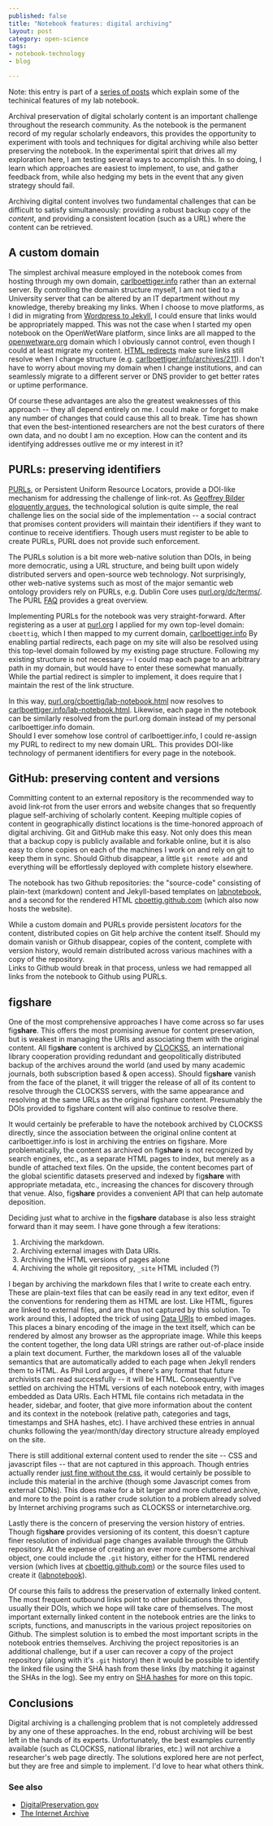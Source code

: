 ```yaml
---
published: false
title: "Notebook features: digital archiving"
layout: post
category: open-science
tags: 
- notebook-technology
- blog

---
```


Note: this entry is part of a [series of posts](http://carlboettiger.info/2013/04/26/notebook-features-introduction.html) 
which explain some of the techinical features of my lab notebook.


Archival preservation of digital scholarly content is an important
challenge throughout the research community.  As the notebook is the
permanent record of my regular scholarly endeavors, this provides
the opportunity to experiment with tools and techniques for digital
archiving while also better preserving the notebook. In the experimental
spirit that drives all my exploration here, I am testing several ways
to accomplish this.  In so doing, I learn which approaches are easiest
to implement, to use, and gather feedback from, while also hedging my
bets in the event that any given strategy should fail.


Archiving digital content involves two fundamental challenges that can
be difficult to satisfy simultaneously: providing a robust backup copy
of the _content_, and providing a consistent location (such as a URL)
where the content can be retrieved.  

## A custom domain

The simplest archival measure employed in the notebook comes from hosting
through my own domain, [carlboettiger.info](http://carlboettiger.info)
rather than an external server.  By controlling the domain structure
myself, I am not tied to a University server that can be altered
by an IT department without my knowledge, thereby breaking my links.
When I choose to move platforms, as I did in migrating from [Wordpress to
Jekyll](/2012/09/19/migrating-from-wordpress-to-jekyll.html),
I could ensure that links would be appropriately mapped.
This was not the case when I started my open notebook on
the OpenWetWare platform, since links are all mapped to the
[openwetware.org](http://openwetware.org) domain which I obviously
cannot control, even though I could at least migrate my content.  [HTML
redirects](https://github.com/cboettig/labnotebook/blob/8481569132142c850e585a2fc8c12a671527cd4f/_plugins/redirects.rb)
make sure links still resolve when I change structure (e.g.
[carlboettiger.info/archives/211](/archives/211)).
I don't have to worry about moving my domain when I change institutions,
and can seamlessly migrate to a different server or DNS provider to get
better rates or uptime performance.

Of course these advantages are also the greatest weaknesses of this
approach -- they all depend entirely on me. I could make or forget to make
any number of changes that could cause this all to break.  Time has shown
that even the best-intentioned researchers are not the best curators of
there own data, and no doubt I am no exception. How can the content and
its identifying addresses outlive me or my interest in it?


## PURLs: preserving identifiers

[PURLs](http://purl.org), or Persistent Uniform Resource Locators,
provide a DOI-like mechanism for addressing the challenge of link-rot.  As [Geoffrey Bilder eloquently
argues](http://blogs.plos.org/mfenner/2009/02/17/interview_with_geoffrey_bilder/),
the technological solution is quite simple, the real challenge lies on
the social side of the implementation -- a social contract that promises 
content providers will maintain their identifiers if they want to continue
to receive identifiers.  Though users must register to be able to create 
PURLs, PURL does not provide such enforcement.  

The PURLs solution is a bit more web-native solution than DOIs, in being
more democratic, using a URL structure, and being built upon widely distributed 
servers and open-source web technology.  Not surprisingly, other web-native
systems such as most of the major semantic web ontology providers rely on 
PURLs, e.g. Dublin Core uses [purl.org/dc/terms/](http://purl.org/dc/terms/).
The PURL [FAQ](http://purl.oclc.org/docs/faq.html) provides a great overview.

Implementing PURLs for the notebook was very straight-forward.  After registering
as a user at [purl.org](http://purl.org) I applied for my own top-level domain:
`cboettig`, which I then mapped to my current domain, [carlboettiger.info](http://carlboettiger.info)
By enabling partial redirects, each page on my site will also be resolved using 
this top-level domain followed by my existing page structure.  Following my existing
structure is not necessary -- I could map each page to an arbitrary path in my domain, but 
would have to enter these somewhat manually.  While the partial redirect is simpler to 
implement, it does require that I maintain the rest of the link structure.  


In this way, [purl.org/cboettig/lab-notebook.html](http://purl.org/cboettig/lab-notebook.html) now 
resolves to [carlboettiger.info/lab-notebook.html](http://carlboettiger.info/lab-notebook.html).
Likewise, each page in the notebook can be similarly resolved from the purl.org
domain instead of my personal carlboettiger.info domain.  
Should I ever somehow lose control of carlboettiger.info, I could re-assign my PURL
to redirect to my new domain URL.  This provides DOI-like technology
of permanent identifiers for every page in the notebook.  



## GitHub: preserving content and versions

Committing content to an external repository is the recommended way
to avoid link-rot from the user errors and website changes that so
frequently plague self-archiving of scholarly content. Keeping multiple
copies of content in geographically distinct locations is the time-honored
approach of digital archiving.  Git and GitHub make this easy.  Not only
does this mean that a backup copy is publicly available and forkable
online, but it is also easy to clone copies on each of the machines I
work on and rely on git to keep them in sync.  Should Github disappear,
a little `git remote add` and everything will be effortlessly deployed
with complete history elsewhere.


The notebook has two Github repositories: the "source-code" consisting of plain-text
(markdown) content and Jekyll-based templates on [labnotebook](http://github.com/cboettig/labnotebook), 
and a second for the rendered HTML [cboettig.github.com](http://github.com/cboettig/cboettig.github.com)
(which also now hosts the website). 


While a custom domain and PURLs provide persistent _locators_ for the content,
distributed copies on Git help archive the content itself.  Should my domain 
vanish or Github disappear, copies of the content, complete with version history,
would remain distributed across various machines with a copy of the repository.  
Links to Github would break in that process, unless we had remapped 
all links from the notebook to Github using PURLs. 



## fig**share**

One of the most comprehensive approaches I have come across so far
uses fig**share**. This offers the most promising avenue for content
preservation, but is weakest in managing the URIs and associating them
with the original content.  All fig**share** content is archived by
[CLOCKSS](http://clockss.org), an international library cooperation
providing redundant and geopolitically distributed backup of the archives
around the world (and used by many academic journals, both subscription
based & open access).  Should fig**share** vanish from the face of the
planet, it will trigger the release of all of its content to resolve
through the CLOCKSS servers, with the same appearance and resolving at
the same URLs as the original figshare content.  Presumably the DOIs
provided to figshare content will also continue to resolve there.

It would certainly be preferable to have the notebook archived by CLOCKSS
directly, since the association between the original online content
at carlboettiger.info is lost in archiving the entries on figshare.
More problematically, the content as archived on fig**share** is not
recognized by search engines, etc., as a separate HTML pages to index,
but merely as a bundle of attached text files. On the upside, the content
becomes part of the global scientific datasets preserved and indexed by
fig**share** with appropriate metadata, etc., increasing the chances for
discovery through that venue. Also, fig**share** provides a convenient
API that can help automate deposition.

Deciding just what to archive in the fig**share** database is also less
straight forward than it may seem.  I have gone through a few iterations:

1. Archiving the markdown.  
2. Archiving external images with Data URIs.  
3. Archiving the HTML versions of pages alone
4. Archiving the whole git repository, `_site` HTML included (?)

I began by archiving the markdown files that I write to create each entry.
These are plain-text files that can be easily read in any text editor,
even if the conventions for rendering them as HTML are lost.  Like HTML,
figures are linked to external files, and are thus not captured by
this solution.  To work around this, I adopted the trick of using [Data
URIs](http://carlboettiger.info/2013/01/24/Data-URIs-for-image-archives.html)
to embed images.  This places a binary encoding of the image
in the text itself, which can be rendered by almost any browser as the
appropriate image.  While this keeps the content together, the long
data URI strings are rather out-of-place inside a plain text document.
Further, the markdown loses all of the valuable semantics that are
automatically added to each page when Jekyll renders them to HTML. As
Phil Lord argues, if there's any format that future archivists can read
successfully -- it will be HTML. Consequently I've settled on archiving
the HTML versions of each notebook entry, with images embedded as Data
URIs.  Each HTML file contains rich metadata in the header, sidebar,
and footer, that give more information about the content and its context
in the notebook (relative path, categories and tags, timestamps and SHA
hashes, etc). I have archived these entries in annual chunks following
the year/month/day directory structure already employed on the site.

There is still additional external content used to render the
site -- CSS and javascript files -- that are not captured in this
approach. Though entries actually render [just fine without the css](),
it would certainly be possible to include this material in the archive
(though some Javascript comes from external CDNs).  This does make for a
bit larger and more cluttered archive, and more to the point is a rather
crude solution to a problem already solved by Internet archiving programs
such as CLOCKSS or internetarchive.org.


Lastly there is the concern of preserving the version history of
entries.  Though fig**share** provides versioning of its content,
this doesn't capture finer resolution of individual page changes
available through the Github repository.  At the expense of creating
an ever more cumbersome archival object, one could include the
`.git` history, either for the HTML rendered version (which lives at
[cboettig.github.com](https://github.com/cboettig/cboettig.github.com/))
or the source files used to create it
([labnotebook](https://github.com/cboettig/labnotebook)).


Of course this fails to address the preservation of externally
linked content. The most frequent outbound links point to other
publications through, usually their DOIs, which we hope will take care of
themselves. The most important externally linked content in the notebook entries are the links to
scripts, functions, and manuscripts in the various project repositories
on Github.  The simplest solution is to embed the most important scripts
in the notebook entries themselves.  Archiving the project repositories
is an additional challenge, but if a user can recover a copy of the
project repository (along with it's `.git` history) then it would be
possible to identify the linked file using the SHA hash from these
links (by matching it against the SHAs in the log).  See my entry on
[SHA hashes](/2013/05/03/notebook-features-hashes-providing-an-immutable-and-verifiable-research-record.html)
for more on this topic. 


## Conclusions

Digital archiving is a challenging problem that is not completely
addressed by any one of these approaches.  In the end, robust archiving
will be best left in the hands of its experts.  Unfortunately, the best
examples currently available (such as CLOCKSS, national libraries, etc.)
will not archive a researcher's web page directly.  The solutions explored
here are not perfect, but they are free and simple to implement. I'd 
love to hear what others think.  


### See also 

* [DigitalPreservation.gov](http://www.digitalpreservation.gov/ndsa/)
* [The Internet Archive](http://internetarchive.org)
